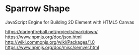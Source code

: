 Sparrow Shape
=============

JavaScript Engine for Building 2D Element with HTML5 Canvas



https://daringfireball.net/projects/markdown/ <br>
https://www.npmjs.org/doc/json.html <br>
http://wiki.commonjs.org/wiki/Packages/1.0 <br>
https://www.npmjs.org/doc/misc/semver.html

